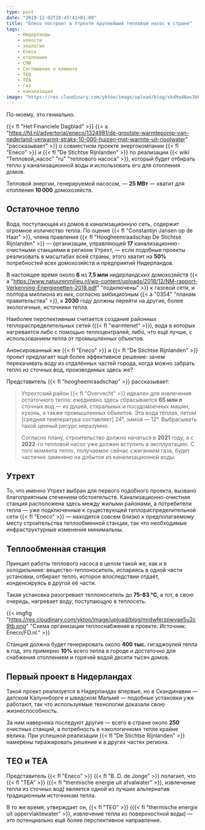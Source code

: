 ```yaml
---
type: post
date: "2019-12-02T10:45:41+01:00"
title: "Eneco построит в Утрехте крупнейший тепловой насос в стране"
tags:
    - Нидерланды
    - новости
    - экология
    - Eneco
    - отопление
    - СМИ
    - Соглашение о климате
    - TEO
    - TEA
    - газ
    - канализация
image: "https://res.cloudinary.com/yktoo/image/upload/blog/skdho46ws3bhmj9qrvxb.png"
---
```


По-моему, это гениально.

{{< fl "Het Financiele Dagblad" >}} {{< a "https://fd.nl/advertorial/eneco/1324981/de-grootste-warmtepomp-van-nederland-verwarmt-straks-10-000-huizen-met-warmte-uit-rioolwater" "рассказывает" >}} о совместном проекте энергокомпании {{< fl "Eneco" >}} и {{< fl "De Stichtse Rijnlanden" >}} по реализации {{< wiki "Тепловой_насос" "ru" "теплового насоса" >}}, который будет отбирать тепло у канализационной воды и использовать его для отопления домов.

Тепловой энергии, генерируемой насосом, — **25 МВт** — хватит для отопления **10 000** домохозяйств.

<!--more-->

## Остаточное тепло

Вода, поступающая из домов в канализационную сеть, содержит огромное количество тепла. По оценке {{< fl "Constantijn Jansen op de Haar" >}}, члена правления {{< fl "Hoogheemraadschap De Stichtse Rijnlanden" >}} — организации, управляющей **17** канализационно-очистными станциями в регионе Утрехт, — если подобные проекты реализовать в масштабах всей страны, этого хватит на **50%** потребностей всех домохозяйств и предприятий Нидерландов.

В настоящее время около **6** из **7,5 млн** нидерландских домохозяйств {{< a "https://www.natuurenmilieu.nl/wp-content/uploads/2018/12/NM-rapport-Verkenning-Energienetten-2018.pdf" "подключены" >}} к газовой сети, и полтора миллиона из них, согласно амбициозным {{< a "0354" "планам правительства" >}}, к **2030** году должны перейти на другие, более экологичные, источники тепла.

Наиболее перспективным считается создание районных теплораспределительных сетей ({{< fl "warmtenet" >}}), вода в которых нагревается либо с помощью теплоцентралей, либо, что ещё лучше, с использованием тепла от промышленных объектов.

Анонсированный же {{< fl "Eneco" >}} и {{< fl "De Stichtse Rijnlanden" >}} проект предлагает ещё более эффективное решение: зачем перекачивать воду из отдалённых частей города, когда можно забрать тепло из сточных вод, производимых здесь же?

Представитель {{< fl "hoogheemraadschap" >}} рассказывает:

> Утрехтский район {{< fl "Overvecht" >}} идеален для извлечения остаточного тепла: ежедневно здесь сбрасывается **65 млн л** сточных вод — из душей, стиральных и посудомоечных машин, кухонь, а также промышленных объектов. Эта вода тёплая, летом [средняя температура составляет] 24°, зимой — 12°. Выбрасывать такой ценный ресурс неразумно.
>
> Согласно плану, строительство должно начаться в **2021** году, а с **2022**-го тепловой насос уже должен вступить в эксплуатацию. С того момента тепло, получаемое сейчас сжиганием газа, будет частично заменено на добытое из канализационной воды.

## Утрехт

То, что именно Утрехт выбран для первого подобного проекта, вызвано благоприятным стечением обстоятельств. Канализационно-очистная станция расположена здесь между жилыми районами, а потребители тепла — уже подключенные к существующей теплораспределительной сети {{< fl "Eneco" >}} — находятся совсем близко к предполагаемому месту строительства теплообменной станции, так что необходимые инфраструктурные изменения минимальны.


## Теплообменная станция

Принцип работы теплового насоса в целом такой же, как и в холодильнике: вещество-теплоноситель, испаряясь в одной части установки, отбирает тепло, которое впоследствии отдаёт, конденсируясь в другой её части.

Такая установка разогревает теплоноситель до **75-83 °C**, а тот, в свою очередь, нагревает воду, поступающую в теплосеть.

{{< imgfig "https://res.cloudinary.com/yktoo/image/upload/blog/mrdwferzpwvae5u2c9tb.png" "Схема организации теплоснабжения в проекте. Источник: Eneco/FD.nl." >}}

Станция должна будет генерировать около **400 тыс.** гигаджоулей тепла в год, это примерно **10%** всего тепла в городе и достаточно для снабжения отоплением и горячей водой десяти тысяч домов.

## Первый проект в Нидерландах

Такой проект реализуется в Нидерландах впервые, но в Скандинавии — датском Калуннборге и шведском Мальмё — подобные установки уже работают, так что используемые технологии доказали свою жизнеспособность.

За ним наверняка последуют другие — всего в стране около **250** очистных станций, а потребность в «экологичном» тепле крайне велика. При успешной реализации {{< fl "De Stichtse Rijnlanden" >}} намерены тиражировать решение и в других частях региона.

## TEO и TEA

Представитель {{< fl "Eneco" >}} {{< fl "B. D. de Jonge" >}} полагает, что {{< fl "TEA" >}} ({{< fl "thermische energie uit afvalwater" >}}, извлечение тепла из сточных вод) является одной из лучших альтернатив традиционным источникам тепла.

В то же время, утверждает он, {{< fl "TEO" >}} ({{< fl "thermische energie uit oppervlaktewater" >}}, извлечение тепла из поверхностной воды) — это потенциально ещё более перспективное направление.